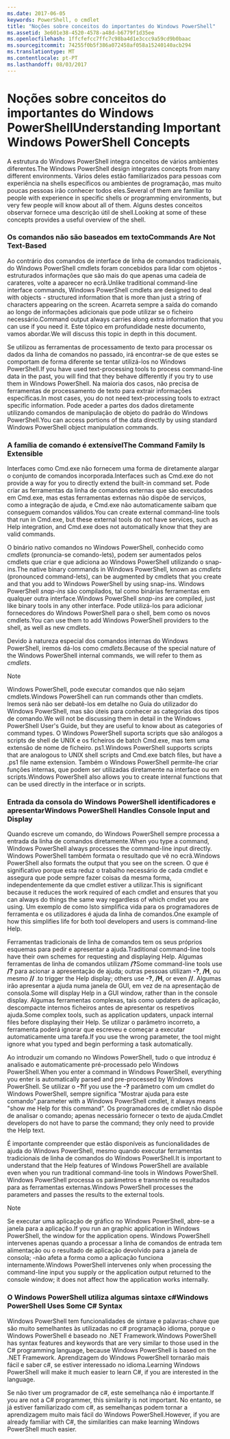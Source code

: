 ```yaml
---
ms.date: 2017-06-05
keywords: PowerShell, o cmdlet
title: "Noções sobre conceitos do importantes do Windows PowerShell"
ms.assetid: 3e601e38-4520-4578-a48d-b6779f1d35ee
ms.openlocfilehash: 1ffcfefcc7ffc7c98ba4d1e3ccc9a59cd9b0baac
ms.sourcegitcommit: 74255f0b5f386a072458af058a15240140acb294
ms.translationtype: MT
ms.contentlocale: pt-PT
ms.lasthandoff: 08/03/2017
---
```

# <a name="understanding-important-windows-powershell-concepts"></a><span data-ttu-id="72934-103">Noções sobre conceitos do importantes do Windows PowerShell</span><span class="sxs-lookup"><span data-stu-id="72934-103">Understanding Important Windows PowerShell Concepts</span></span>
<span data-ttu-id="72934-104">A estrutura do Windows PowerShell integra conceitos de vários ambientes diferentes.</span><span class="sxs-lookup"><span data-stu-id="72934-104">The Windows PowerShell design integrates concepts from many different environments.</span></span> <span data-ttu-id="72934-105">Vários deles estão familiarizados para pessoas com experiência na shells específicos ou ambientes de programação, mas muito poucas pessoas irão conhecer todos eles.</span><span class="sxs-lookup"><span data-stu-id="72934-105">Several of them are familiar to people with experience in specific shells or programming environments, but very few people will know about all of them.</span></span> <span data-ttu-id="72934-106">Alguns destes conceitos observar fornece uma descrição útil de shell.</span><span class="sxs-lookup"><span data-stu-id="72934-106">Looking at some of these concepts provides a useful overview of the shell.</span></span>

### <a name="commands-are-not-text-based"></a><span data-ttu-id="72934-107">Os comandos não são baseados em texto</span><span class="sxs-lookup"><span data-stu-id="72934-107">Commands Are Not Text-Based</span></span>
<span data-ttu-id="72934-108">Ao contrário dos comandos de interface de linha de comandos tradicionais, do Windows PowerShell cmdlets foram concebidos para lidar com objetos - estruturados informações que são mais do que apenas uma cadeia de carateres, volte a aparecer no ecrã.</span><span class="sxs-lookup"><span data-stu-id="72934-108">Unlike traditional command-line interface commands, Windows PowerShell cmdlets are designed to deal with objects - structured information that is more than just a string of characters appearing on the screen.</span></span> <span data-ttu-id="72934-109">Acarreta sempre a saída do comando ao longo de informações adicionais que pode utilizar se o ficheiro necessário.</span><span class="sxs-lookup"><span data-stu-id="72934-109">Command output always carries along extra information that you can use if you need it.</span></span> <span data-ttu-id="72934-110">Este tópico em profundidade neste documento, vamos abordar.</span><span class="sxs-lookup"><span data-stu-id="72934-110">We will discuss this topic in depth in this document.</span></span>

<span data-ttu-id="72934-111">Se utilizou as ferramentas de processamento de texto para processar os dados da linha de comandos no passado, irá encontrar-se de que estes se comportam de forma diferente se tentar utilizá-los no Windows PowerShell.</span><span class="sxs-lookup"><span data-stu-id="72934-111">If you have used text-processing tools to process command-line data in the past, you will find that they behave differently if you try to use them in Windows PowerShell.</span></span> <span data-ttu-id="72934-112">Na maioria dos casos, não precisa de ferramentas de processamento de texto para extrair informações específicas.</span><span class="sxs-lookup"><span data-stu-id="72934-112">In most cases, you do not need text-processing tools to extract specific information.</span></span> <span data-ttu-id="72934-113">Pode aceder a partes dos dados diretamente utilizando comandos de manipulação de objeto do padrão do Windows PowerShell.</span><span class="sxs-lookup"><span data-stu-id="72934-113">You can access portions of the data directly by using standard Windows PowerShell object manipulation commands.</span></span>

### <a name="the-command-family-is-extensible"></a><span data-ttu-id="72934-114">A família de comando é extensível</span><span class="sxs-lookup"><span data-stu-id="72934-114">The Command Family Is Extensible</span></span>
<span data-ttu-id="72934-115">Interfaces como Cmd.exe não fornecem uma forma de diretamente alargar o conjunto de comandos incorporada.</span><span class="sxs-lookup"><span data-stu-id="72934-115">Interfaces such as Cmd.exe do not provide a way for you to directly extend the built-in command set.</span></span> <span data-ttu-id="72934-116">Pode criar as ferramentas da linha de comandos externas que são executados em Cmd.exe, mas estas ferramentas externas não dispõe de serviços, como a integração de ajuda, e Cmd.exe não automaticamente saibam que conseguem comandos válidos.</span><span class="sxs-lookup"><span data-stu-id="72934-116">You can create external command-line tools that run in Cmd.exe, but these external tools do not have services, such as Help integration, and Cmd.exe does not automatically know that they are valid commands.</span></span>

<span data-ttu-id="72934-117">O binário nativo comandos no Windows PowerShell, conhecido como *cmdlets* (pronuncia-se comando-lets), podem ser aumentados pelos cmdlets que criar e que adiciona ao Windows PowerShell utilizando o snap-ins.</span><span class="sxs-lookup"><span data-stu-id="72934-117">The native binary commands in Windows PowerShell, known as *cmdlets* (pronounced command-lets), can be augmented by cmdlets that you create and that you add to Windows PowerShell by using snap-ins.</span></span> <span data-ttu-id="72934-118">Windows PowerShell *snap-ins* são compilados, tal como binárias ferramentas em qualquer outra interface.</span><span class="sxs-lookup"><span data-stu-id="72934-118">Windows PowerShell *snap-ins* are compiled, just like binary tools in any other interface.</span></span> <span data-ttu-id="72934-119">Pode utilizá-los para adicionar fornecedores do Windows PowerShell para o shell, bem como os novos cmdlets.</span><span class="sxs-lookup"><span data-stu-id="72934-119">You can use them to add Windows PowerShell providers to the shell, as well as new cmdlets.</span></span>

<span data-ttu-id="72934-120">Devido à natureza especial dos comandos internas do Windows PowerShell, iremos dá-los como *cmdlets*.</span><span class="sxs-lookup"><span data-stu-id="72934-120">Because of the special nature of the Windows PowerShell internal commands, we will refer to them as *cmdlets*.</span></span>

> [!NOTE]
> <span data-ttu-id="72934-121">Windows PowerShell, pode executar comandos que não sejam cmdlets.</span><span class="sxs-lookup"><span data-stu-id="72934-121">Windows PowerShell can run commands other than cmdlets.</span></span> <span data-ttu-id="72934-122">Iremos será não ser debatê-los em detalhe no Guia do utilizador do Windows PowerShell, mas são úteis para conhecer as categorias dos tipos de comando.</span><span class="sxs-lookup"><span data-stu-id="72934-122">We will not be discussing them in detail in the Windows PowerShell User's Guide, but they are useful to know about as categories of command types.</span></span> <span data-ttu-id="72934-123">O Windows PowerShell suporta scripts que são análogos a scripts de shell de UNIX e os ficheiros de batch Cmd.exe, mas tem uma extensão de nome de ficheiro. ps1.</span><span class="sxs-lookup"><span data-stu-id="72934-123">Windows PowerShell supports scripts that are analogous to UNIX shell scripts and Cmd.exe batch files, but have a .ps1 file name extension.</span></span> <span data-ttu-id="72934-124">Também o Windows PowerShell permite-lhe criar funções internas, que podem ser utilizadas diretamente na interface ou em scripts.</span><span class="sxs-lookup"><span data-stu-id="72934-124">Windows PowerShell also allows you to create internal functions that can be used directly in the interface or in scripts.</span></span>

### <a name="windows-powershell-handles-console-input-and-display"></a><span data-ttu-id="72934-125">Entrada da consola do Windows PowerShell identificadores e apresentar</span><span class="sxs-lookup"><span data-stu-id="72934-125">Windows PowerShell Handles Console Input and Display</span></span>
<span data-ttu-id="72934-126">Quando escreve um comando, do Windows PowerShell sempre processa a entrada da linha de comandos diretamente.</span><span class="sxs-lookup"><span data-stu-id="72934-126">When you type a command, Windows PowerShell always processes the command-line input directly.</span></span> <span data-ttu-id="72934-127">Windows PowerShell também formata o resultado que vê no ecrã.</span><span class="sxs-lookup"><span data-stu-id="72934-127">Windows PowerShell also formats the output that you see on the screen.</span></span> <span data-ttu-id="72934-128">O que é significativo porque esta reduz o trabalho necessário de cada cmdlet e assegura que pode sempre fazer coisas da mesma forma, independentemente da que cmdlet estiver a utilizar.</span><span class="sxs-lookup"><span data-stu-id="72934-128">This is significant because it reduces the work required of each cmdlet and ensures that you can always do things the same way regardless of which cmdlet you are using.</span></span> <span data-ttu-id="72934-129">Um exemplo de como Isto simplifica vida para os programadores de ferramenta e os utilizadores é ajuda da linha de comandos.</span><span class="sxs-lookup"><span data-stu-id="72934-129">One example of how this simplifies life for both tool developers and users is command-line Help.</span></span>

<span data-ttu-id="72934-130">Ferramentas tradicionais de linha de comandos tem os seus próprios esquemas para pedir e apresentar a ajuda.</span><span class="sxs-lookup"><span data-stu-id="72934-130">Traditional command-line tools have their own schemes for requesting and displaying Help.</span></span> <span data-ttu-id="72934-131">Algumas ferramentas de linha de comandos utilizam **/?**</span><span class="sxs-lookup"><span data-stu-id="72934-131">Some command-line tools use **/?**</span></span> <span data-ttu-id="72934-132">para acionar a apresentação de ajuda; outras pessoas utilizam **-?**, **/H**, ou mesmo  **//** .</span><span class="sxs-lookup"><span data-stu-id="72934-132">to trigger the Help display; others use **-?**, **/H**, or even **//**.</span></span> <span data-ttu-id="72934-133">Algumas irão apresentar a ajuda numa janela de GUI, em vez de na apresentação de consola.</span><span class="sxs-lookup"><span data-stu-id="72934-133">Some will display Help in a GUI window, rather than in the console display.</span></span> <span data-ttu-id="72934-134">Algumas ferramentas complexas, tais como updaters de aplicação, descompacte internos ficheiros antes de apresentar os respetivos ajuda.</span><span class="sxs-lookup"><span data-stu-id="72934-134">Some complex tools, such as application updaters, unpack internal files before displaying their Help.</span></span> <span data-ttu-id="72934-135">Se utilizar o parâmetro incorreto, a ferramenta poderá ignorar que escreveu e começar a executar automaticamente uma tarefa.</span><span class="sxs-lookup"><span data-stu-id="72934-135">If you use the wrong parameter, the tool might ignore what you typed and begin performing a task automatically.</span></span>

<span data-ttu-id="72934-136">Ao introduzir um comando no Windows PowerShell, tudo o que introduz é analisado e automaticamente pré-processado pelo Windows PowerShell.</span><span class="sxs-lookup"><span data-stu-id="72934-136">When you enter a command in Windows PowerShell, everything you enter is automatically parsed and pre-processed by Windows PowerShell.</span></span> <span data-ttu-id="72934-137">Se utilizar o **-?**</span><span class="sxs-lookup"><span data-stu-id="72934-137">If you use the **-?**</span></span> <span data-ttu-id="72934-138">parâmetro com um cmdlet do Windows PowerShell, sempre significa "Mostrar ajuda para este comando".</span><span class="sxs-lookup"><span data-stu-id="72934-138">parameter with a Windows PowerShell cmdlet, it always means "show me Help for this command".</span></span> <span data-ttu-id="72934-139">Os programadores de cmdlet não dispõe de analisar o comando; apenas necessário fornecer o texto de ajuda.</span><span class="sxs-lookup"><span data-stu-id="72934-139">Cmdlet developers do not have to parse the command; they only need to provide the Help text.</span></span>

<span data-ttu-id="72934-140">É importante compreender que estão disponíveis as funcionalidades de ajuda do Windows PowerShell, mesmo quando executar ferramentas tradicionais de linha de comandos do Windows PowerShell.</span><span class="sxs-lookup"><span data-stu-id="72934-140">It is important to understand that the Help features of Windows PowerShell are available even when you run traditional command-line tools in Windows PowerShell.</span></span> <span data-ttu-id="72934-141">Windows PowerShell processa os parâmetros e transmite os resultados para as ferramentas externas.</span><span class="sxs-lookup"><span data-stu-id="72934-141">Windows PowerShell processes the parameters and passes the results to the external tools.</span></span>

> [!NOTE]
> <span data-ttu-id="72934-142">Se executar uma aplicação de gráfico no Windows PowerShell, abre-se a janela para a aplicação.</span><span class="sxs-lookup"><span data-stu-id="72934-142">If you run an graphic application in Windows PowerShell, the window for the application opens.</span></span> <span data-ttu-id="72934-143">Windows PowerShell intervenes apenas quando a processar a linha de comandos de entrada tem alimentação ou o resultado de aplicação devolvido para a janela de consola; -não afeta a forma como a aplicação funciona internamente.</span><span class="sxs-lookup"><span data-stu-id="72934-143">Windows PowerShell intervenes only when processing the command-line input you supply or the application output returned to the console window; it does not affect how the application works internally.</span></span>

### <a name="windows-powershell-uses-some-c-syntax"></a><span data-ttu-id="72934-144">O Windows PowerShell utiliza algumas sintaxe c#</span><span class="sxs-lookup"><span data-stu-id="72934-144">Windows PowerShell Uses Some C# Syntax</span></span>
<span data-ttu-id="72934-145">Windows PowerShell tem funcionalidades de sintaxe e palavras-chave que são muito semelhantes às utilizadas no c# programação idioma, porque o Windows PowerShell é baseado no .NET Framework.</span><span class="sxs-lookup"><span data-stu-id="72934-145">Windows PowerShell has syntax features and keywords that are very similar to those used in the C# programming language, because Windows PowerShell is based on the .NET Framework.</span></span> <span data-ttu-id="72934-146">Aprendizagem do Windows PowerShell tornarão mais fácil e saber c#, se estiver interessado no idioma.</span><span class="sxs-lookup"><span data-stu-id="72934-146">Learning Windows PowerShell will make it much easier to learn C#, if you are interested in the language.</span></span>

<span data-ttu-id="72934-147">Se não tiver um programador de c#, este semelhança não é importante.</span><span class="sxs-lookup"><span data-stu-id="72934-147">If you are not a C# programmer, this similarity is not important.</span></span> <span data-ttu-id="72934-148">No entanto, se já estiver familiarizado com c#, as semelhanças podem tornar a aprendizagem muito mais fácil do Windows PowerShell.</span><span class="sxs-lookup"><span data-stu-id="72934-148">However, if you are already familiar with C#, the similarities can make learning Windows PowerShell much easier.</span></span>

